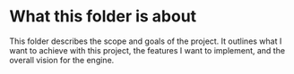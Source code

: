 # What this folder is about

This folder describes the scope and goals of the project. It outlines what I want to achieve with this project, the features I want to implement, and the overall vision for the engine.
